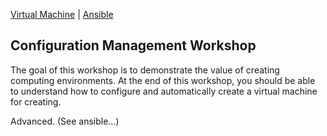 [Virtual Machine](VM.md) | [Ansible](Ansible.md) 

Configuration Management Workshop
----------------------------------

The goal of this workshop is to demonstrate the value of creating  computing environments. At the end of this workshop, you should be able to understand how to configure and automatically create a virtual machine for creating.




Advanced. (See ansible...)